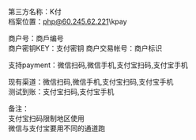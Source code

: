 ﻿第三方名称：K付  
档案位置：php@60.245.62.221\kpay  
  
商户号：商戶编号  
商户密钥KEY：支付密钥
商户交易帐号：商户标识  
  
支持payment：微信扫码,微信手机,支付宝扫码,支付宝手机  
  
现有渠道：微信扫码,微信手机,支付宝扫码,支付宝手机  
测试到账：支付宝扫码,支付宝手机  
  
备注：  
支付宝扫码限制地区使用  
微信与支付宝要用不同的通道跑  